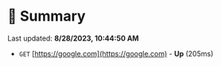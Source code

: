# 📖 Summary
Last updated: **8/28/2023, 10:44:50 AM**

- `GET` [https://google.com](https://google.com) - **Up** (205ms)
